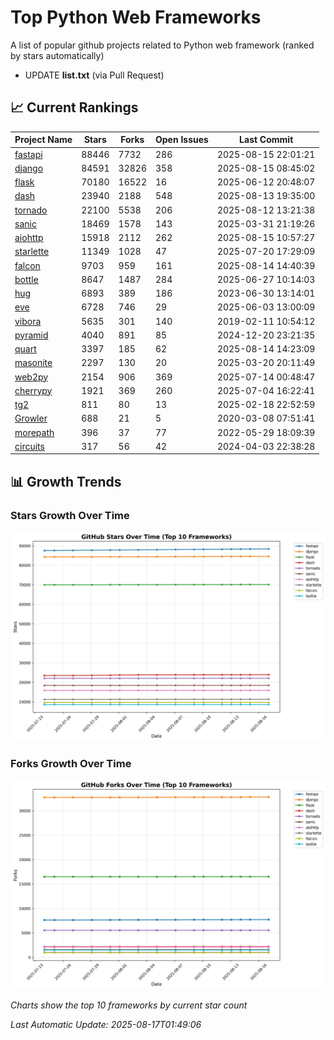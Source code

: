 # Top Python Web Frameworks
A list of popular github projects related to Python web framework (ranked by stars automatically)

* UPDATE **list.txt** (via Pull Request)

## 📈 Current Rankings

| Project Name | Stars | Forks | Open Issues | Last Commit |
| ------------ | ----- | ----- | ----------- | ----------- |
| [fastapi](https://github.com/fastapi/fastapi) | 88446 | 7732 | 286 | 2025-08-15 22:01:21 |
| [django](https://github.com/django/django) | 84591 | 32826 | 358 | 2025-08-15 08:45:02 |
| [flask](https://github.com/pallets/flask) | 70180 | 16522 | 16 | 2025-06-12 20:48:07 |
| [dash](https://github.com/plotly/dash) | 23940 | 2188 | 548 | 2025-08-13 19:35:00 |
| [tornado](https://github.com/tornadoweb/tornado) | 22100 | 5538 | 206 | 2025-08-12 13:21:38 |
| [sanic](https://github.com/sanic-org/sanic) | 18469 | 1578 | 143 | 2025-03-31 21:19:26 |
| [aiohttp](https://github.com/aio-libs/aiohttp) | 15918 | 2112 | 262 | 2025-08-15 10:57:27 |
| [starlette](https://github.com/encode/starlette) | 11349 | 1028 | 47 | 2025-07-20 17:29:09 |
| [falcon](https://github.com/falconry/falcon) | 9703 | 959 | 161 | 2025-08-14 14:40:39 |
| [bottle](https://github.com/bottlepy/bottle) | 8647 | 1487 | 284 | 2025-06-27 10:14:03 |
| [hug](https://github.com/hugapi/hug) | 6893 | 389 | 186 | 2023-06-30 13:14:01 |
| [eve](https://github.com/pyeve/eve) | 6728 | 746 | 29 | 2025-06-03 13:00:09 |
| [vibora](https://github.com/vibora-io/vibora) | 5635 | 301 | 140 | 2019-02-11 10:54:12 |
| [pyramid](https://github.com/Pylons/pyramid) | 4040 | 891 | 85 | 2024-12-20 23:21:35 |
| [quart](https://github.com/pallets/quart) | 3397 | 185 | 62 | 2025-08-14 14:23:09 |
| [masonite](https://github.com/MasoniteFramework/masonite) | 2297 | 130 | 20 | 2025-03-20 20:11:49 |
| [web2py](https://github.com/web2py/web2py) | 2154 | 906 | 369 | 2025-07-14 00:48:47 |
| [cherrypy](https://github.com/cherrypy/cherrypy) | 1921 | 369 | 260 | 2025-07-04 16:22:41 |
| [tg2](https://github.com/TurboGears/tg2) | 811 | 80 | 13 | 2025-02-18 22:52:59 |
| [Growler](https://github.com/pyGrowler/Growler) | 688 | 21 | 5 | 2020-03-08 07:51:41 |
| [morepath](https://github.com/morepath/morepath) | 396 | 37 | 77 | 2022-05-29 18:09:39 |
| [circuits](https://github.com/circuits/circuits) | 317 | 56 | 42 | 2024-04-03 22:38:28 |

## 📊 Growth Trends

### Stars Growth Over Time
![Stars Chart](charts/stars_chart.jpg)

### Forks Growth Over Time
![Forks Chart](charts/forks_chart.jpg)

*Charts show the top 10 frameworks by current star count*


*Last Automatic Update: 2025-08-17T01:49:06*